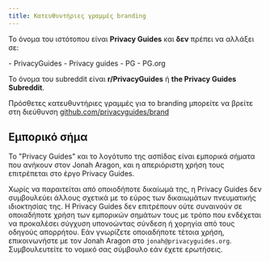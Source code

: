 ```yaml
---
title: Κατευθυντήριες γραμμές branding
---
```


Το όνομα του ιστότοπου είναι **Privacy Guides** και **δεν** πρέπει να αλλάξει σε:

<div class="pg-red" markdown>
- PrivacyGuides
- Privacy guides
- PG
- PG.org
</div>

Το όνομα του subreddit είναι **r/PrivacyGuides** ή **the Privacy Guides Subreddit**.

Πρόσθετες κατευθυντήριες γραμμές για το branding μπορείτε να βρείτε στη διεύθυνση [github.com/privacyguides/brand](https://github.com/privacyguides/brand)

## Εμπορικό σήμα

Το "Privacy Guides" και το λογότυπο της ασπίδας είναι εμπορικά σήματα που ανήκουν στον Jonah Aragon, και η απεριόριστη χρήση τους επιτρέπεται στο έργο Privacy Guides.

Χωρίς να παραιτείται από οποιοδήποτε δικαίωμά της, η Privacy Guides δεν συμβουλεύει άλλους σχετικά με το εύρος των δικαιωμάτων πνευματικής ιδιοκτησίας της. Η Privacy Guides δεν επιτρέπουν ούτε συναινούν σε οποιαδήποτε χρήση των εμπορικών σημάτων τους με τρόπο που ενδέχεται να προκαλέσει σύγχυση υπονοώντας σύνδεση ή χορηγία από τους οδηγούς απορρήτου. Εάν γνωρίζετε οποιαδήποτε τέτοια χρήση, επικοινωνήστε με τον Jonah Aragon στο `jonah@privacyguides.org`. Συμβουλευτείτε το νομικό σας σύμβουλο εάν έχετε ερωτήσεις.
